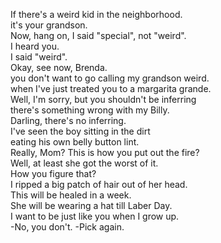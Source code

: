 
If there's a weird kid in the neighborhood.       
it's your grandson.     
Now, hang on, I said "special", not "weird".     
I heard you.     
I said "weird".     
Okay, see now, Brenda.     
you don't want to go calling my grandson weird.     
when I've just treated you to a margarita grande.     
Well, I'm sorry, but you shouldn't be inferring     
there's something wrong with my Billy.     
Darling, there's no inferring.     
I've seen the boy sitting in the dirt     
eating his own belly button lint.     
Really, Mom? This is how you put out the fire?     
Well, at least she got the worst of it.     
How you figure that?     
I ripped a big patch of hair out of her head.     
This will be healed in a week.     
She will be wearing a hat till Laber Day.     
I want to be just like you when I grow up.     
-No, you don't. -Pick again.     



